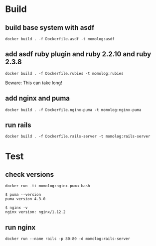 # Build
## build base system with asdf

    docker build . -f Dockerfile.asdf -t momolog:asdf

##  add asdf ruby plugin and ruby 2.2.10 and ruby 2.3.8

    docker build . -f Dockerfile.rubies -t momolog:rubies

Beware: This can take long!

## add nginx and puma

    docker build . -f Dockerfile.nginx-puma -t momolog:nginx-puma

## run rails

    docker build . -f Dockerfile.rails-server -t momolog:rails-server

# Test

## check versions

    docker run -ti momolog:nginx-puma bash

    $ puma --version
    puma version 4.3.0

    $ nginx -v
    nginx version: nginx/1.12.2

## run nginx

    docker run --name rails -p 80:80 -d momolog:rails-server
